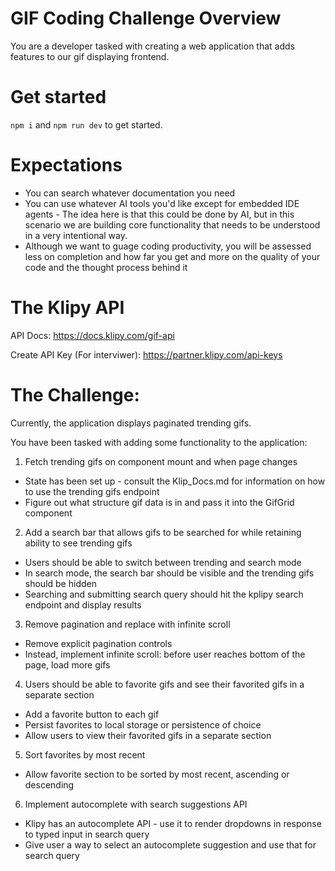 # GIF Coding Challenge Overview
You are a developer tasked with creating a web application that adds features to our gif displaying frontend.

# Get started
`npm i` and `npm run dev` to get started.

# Expectations
- You can search whatever documentation you need
- You can use whatever AI tools you'd like except for embedded IDE agents -
The idea here is that this could be done by AI, but in this scenario we are building core functionality that needs to be understood in a very intentional way.
- Although we want to guage coding productivity, you will be assessed less on completion and how far you get and more on the quality of your code and the thought process behind it

# The Klipy API
API Docs:
https://docs.klipy.com/gif-api

Create API Key (For interviwer):
https://partner.klipy.com/api-keys

# The Challenge:
Currently, the application displays paginated trending gifs.

You have been tasked with adding some functionality to the application:

1. Fetch trending gifs on component mount and when page changes
- State has been set up - consult the Klip_Docs.md for information on how to use the trending gifs endpoint
- Figure out what structure gif data is in and pass it into the GifGrid component

2. Add a search bar that allows gifs to be searched for while retaining ability to see trending gifs
- Users should be able to switch between trending and search mode
- In search mode, the search bar should be visible and the trending gifs should be hidden
- Searching and submitting search query should hit the kplipy search endpoint and display results

3. Remove pagination and replace with infinite scroll
- Remove explicit pagination controls
- Instead, implement infinite scroll: before user reaches bottom of the page, load more gifs

4. Users should be able to favorite gifs and see their favorited gifs in a separate section
- Add a favorite button to each gif
- Persist favorites to local storage or persistence of choice
- Allow users to view their favorited gifs in a separate section

5. Sort favorites by most recent
- Allow favorite section to be sorted by most recent, ascending or descending

6. Implement autocomplete with search suggestions API
- Klipy has an autocomplete API - use it to render dropdowns in response to typed input in search query
- Give user a way to select an autocomplete suggestion and use that for search query